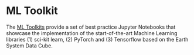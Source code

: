 # ML Toolkit

The [ML Toolkits](ml-toolkit/introduction.md) provide a set of best practice Jupyter Notebooks that showcase the implementation of the start-of-the-art Machine Learning libraries (1) sci-kit learn, (2) PyTorch and (3) Tensorflow based on the Earth System Data Cube. 


